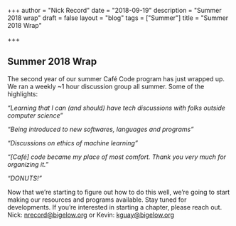 +++ author = "Nick Record" date = "2018-09-19" description = "Summer 2018 wrap" draft = false layout = "blog" tags = ["Summer"] title = "Summer 2018 Wrap"

+++ 
## Summer 2018 Wrap

The second year of our summer Café Code program has just wrapped up. We ran a weekly ~1 hour discussion group all summer. Some of the highlights:

*“Learning that I can (and should) have tech discussions with folks outside computer science”*

*“Being introduced to new softwares, languages and programs”*

*“Discussions on ethics of machine learning”*

*“[Café] code became my place of most comfort. Thank you very much for organizing it.”*

*“DONUTS!”*

Now that we’re starting to figure out how to do this well, we’re going to start making our resources and programs available. Stay tuned for developments. If you’re interested in starting a chapter, please reach out. Nick: nrecord@bigelow.org or Kevin: kguay@bigelow.org
